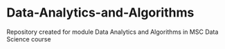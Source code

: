 # Data-Analytics-and-Algorithms
Repository created for module Data Analytics and Algorithms in MSC Data Science course
